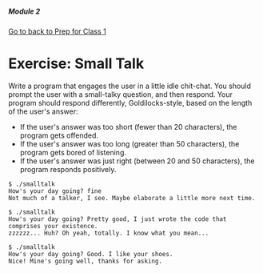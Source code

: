 ##### Module 2
[Go to back to Prep for Class 1](../../class1-prep)
# Exercise: Small Talk

Write a program that engages the user in a little idle chit-chat. You should prompt the user with a small-talky
question, and then respond. Your program should respond differently, Goldilocks-style, 
based on the length of the user's answer:
* If the user's answer was too short (fewer than 20 characters), the program gets offended.
* If the user's answer was too long (greater than 50 characters), the program gets bored of listening.
* If the user's answer was just right (between 20 and 50 characters), the program responds positively.

```
$ ./smalltalk
How's your day going? fine
Not much of a talker, I see. Maybe elaborate a little more next time.

$ ./smalltalk
How's your day going? Pretty good, I just wrote the code that comprises your existence.
zzzzzz... Huh? Oh yeah, totally. I know what you mean...

$ ./smalltalk
How's your day going? Good. I like your shoes.
Nice! Mine's going well, thanks for asking.
```
